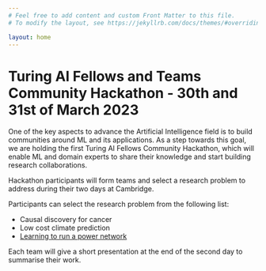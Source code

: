 ```yaml
---
# Feel free to add content and custom Front Matter to this file.
# To modify the layout, see https://jekyllrb.com/docs/themes/#overriding-theme-defaults

layout: home
---
```


<div id="description">
  <h1>Turing AI Fellows and Teams Community Hackathon - 30th and 31st of March 2023</h1>
  <p>
    One of the key aspects to advance the Artificial Intelligence field is to build communities around ML and its applications. 
    As a step towards this goal, we are holding the first Turing AI Fellows Community Hackathon, which will enable ML and domain 
    experts to share their knowledge and start building research collaborations.
  </p>
  <p>
    Hackathon participants will form teams and select a research problem to address during their two days at Cambridge. 
  </p>
  <p> 
    Participants can select the research problem from the following list:
    <ul>
      <li>Causal discovery for cancer</li>
      <li>Low cost climate prediction</li>
      <li>
        <a target="_blank" href="./materials/problem_3/grid_operation.html">
          Learning to run a power network
        </a>
      </li> 
    </ul>
  </p>
  <p>
    Each team will give a short presentation at the end of the second day to summarise their work.
  </p>
</div>
